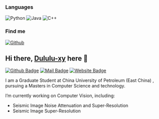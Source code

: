 ### Languages

![Python](https://img.shields.io/badge/-Python-4B8BBE?&logo=Python&logoColor=fff)
![Java](https://img.shields.io/badge/-Java-888?&logo=Java&logoColor=fff)
![C++](https://img.shields.io/badge/-C++-00599C?&logo=c%2b%2b)

### Find me

<p>
  <a href="https://github.com/Dululu-xy">
    <img alt="Github" src="https://img.shields.io/badge/GitHub-%2312100E.svg?&style=for-the-badge&logo=Github&logoColor=white" />
  </a>
</p>

## Hi there, [Dululu-xy](https://github.com/Dululu-xy) here 👋
[![Github Badge](https://img.shields.io/badge/-@Dululu-xy-181717?style=flat&logo=GitHub&logoColor=white)](https://github.com/Dululu-xy)
[![Mail Badge](https://img.shields.io/badge/-dululuyaxy@gmail.com-c14438?style=flat&logo=Gmail&logoColor=white)](mailto:dululuyaxy@gmail.com "Connect via Email")
[![Website Badge](https://img.shields.io/badge/-janspiry.github.io-5a5a5a?style=flat&logo=vercel&logoColor=white)](https://github.com/Dululu-xy)

I am a Graduate Student at China University of Petroleum (East China) , pursuing a Masters in Computer Science and technology.

I’m currently working on Computer Vision, including: 
- Seismic Image Noise Attenuation and Super-Resolution
- Seismic Image Super-Resolution
